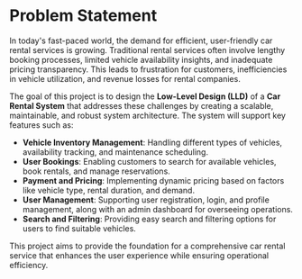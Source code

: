 # Problem Statement

In today's fast-paced world, the demand for efficient, user-friendly car rental services is growing. Traditional rental services often involve lengthy booking processes, limited vehicle availability insights, and inadequate pricing transparency. This leads to frustration for customers, inefficiencies in vehicle utilization, and revenue losses for rental companies.

The goal of this project is to design the **Low-Level Design (LLD)** of a **Car Rental System** that addresses these challenges by creating a scalable, maintainable, and robust system architecture. The system will support key features such as:

- **Vehicle Inventory Management**: Handling different types of vehicles, availability tracking, and maintenance scheduling.
- **User Bookings**: Enabling customers to search for available vehicles, book rentals, and manage reservations.
- **Payment and Pricing**: Implementing dynamic pricing based on factors like vehicle type, rental duration, and demand.
- **User Management**: Supporting user registration, login, and profile management, along with an admin dashboard for overseeing operations.
- **Search and Filtering**: Providing easy search and filtering options for users to find suitable vehicles.

This project aims to provide the foundation for a comprehensive car rental service that enhances the user experience while ensuring operational efficiency.
